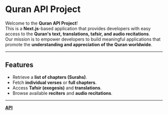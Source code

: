 # Quran API Project

Welcome to the **Quran API Project**!  
This is a **Next.js**-based application that provides developers with easy access to the **Quran's text, translations, tafsir, and audio recitations**.  
Our mission is to empower developers to build meaningful applications that promote the **understanding and appreciation of the Quran worldwide**.

---

## Features

-  Retrieve a **list of chapters (Surahs)**.  
-  Fetch **individual verses** or **full chapters**.  
-  Access **Tafsir (exegesis)** and **translations**.  
-  Browse available **reciters** and **audio recitations**. 

---
**[API](https://quran-restapi.vercel.app/)**
